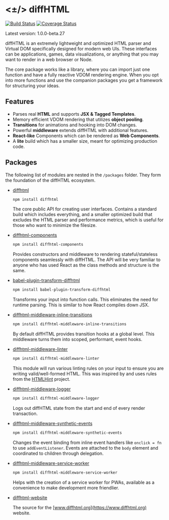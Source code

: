 # <±/> diffHTML

[![Build Status](https://travis-ci.com/tbranyen/diffhtml.svg?branch=master)](https://travis-ci.com/tbranyen/diffhtml)
[![Coverage
  Status](https://coveralls.io/repos/tbranyen/diffhtml/badge.svg?branch=master&service=github)](https://coveralls.io/github/tbranyen/diffhtml?branch=master)

Latest version: 1.0.0-beta.27

diffHTML is an extremely lightweight and optimized HTML parser and Virtual DOM
specifically designed for modern web UIs. These interfaces can be applications,
games, data visualizations, or anything that you may want to render in a web
browser or Node.

The core package works like a library, where you can import just one function
and have a fully reactive VDOM rendering engine. When you opt into more
functions and use the companion packages you get a framework for structuring
your ideas.

## Features

- Parses real **HTML** and supports **JSX & Tagged Templates**.
- Memory efficient VDOM rendering that utilizes **object pooling**.
- **Transitions** for animations and hooking into DOM changes.
- Powerful **middleware** extends diffHTML with additional features.
- **React-like** Components which can be rendered as **Web Components**.
- A **lite** build which has a smaller size, meant for optimizing production code.

## Packages

The following list of modules are nested in the `/packages` folder. They form
the foundation of the diffHTML ecosystem.

* [diffhtml](/packages/diffhtml)

  ```sh
  npm install diffhtml
  ```

  The core public API for creating user interfaces. Contains a standard build
  which includes everything, and a smaller optimized build that excludes the
  HTML parser and performance metrics, which is useful for those who want to
  minimize the filesize.

* [diffhtml-components](/packages/diffhtml-components)

  ```sh
  npm install diffhtml-components
  ```

  Provides constructors and middleware to rendering stateful/stateless
  components seamlessly with diffHTML. The API will be very familiar to anyone
  who has used React as the class methods and structure is the same.

* [babel-plugin-transform-diffhtml](/packages/babel-plugin-transform-diffhtml)

  ```sh
  npm install babel-plugin-transform-diffhtml
  ```

  Transforms your input into function calls. This eliminates the need for
  runtime parsing. This is similar to how React compiles down JSX.

* [diffhtml-middleware-inline-transitions](/packages/diffhtml-middleware-inline-transitions)

  ```sh
  npm install diffhtml-middleware-inline-transitions
  ```

  By default diffHTML provides transition hooks at a global level. This
  middleware turns them into scoped, performant, event hooks.

* [diffhtml-middleware-linter](/packages/diffhtml-middleware-linter)

  ```sh
  npm install diffhtml-middleware-linter
  ```

  This module will run various linting rules on your input to ensure you are
  writing valid/well-formed HTML. This was inspired by and uses rules from the
  [HTMLHint](https://htmlhint.com/) project.

* [diffhtml-middleware-logger](/packages/diffhtml-middleware-logger)

  ```sh
  npm install diffhtml-middleware-logger
  ```

  Logs out diffHTML state from the start and end of every render transaction.

* [diffhtml-middleware-synthetic-events](/packages/diffhtml-middleware-synthetic-events)

  ```sh
  npm install diffhtml-middleware-synthetic-events
  ```

  Changes the event binding from inline event handlers like `onclick = fn` to
  use `addEventListener`. Events are attached to the `body` element and
  coordinated to children through delegation.

* [diffhtml-middleware-service-worker](/packages/diffhtml-middleware-service-worker)

  ```sh
  npm install diffhtml-middleware-service-worker
  ```

  Helps with the creation of a service worker for PWAs, available as a
  convenience to make development more friendlier.

* [diffhtml-website](/packages/diffhtml-website)

  The source for the [www.diffhtml.org](https://www.diffhtml.org) website.
